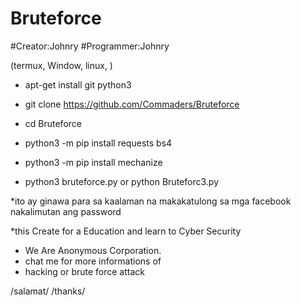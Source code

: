 # Bruteforce
#Creator:Johnry
#Programmer:Johnry 

(termux, Window, linux, )

- apt-get install git python3

- git clone https://github.com/Commaders/Bruteforce

- cd Bruteforce

- python3 -m pip install requests bs4

- python3 -m pip install mechanize

- python3 bruteforce.py or python Bruteforc3.py

*ito ay ginawa para sa kaalaman na makakatulong sa
mga facebook nakalimutan ang password

*this Create for a Education and learn to
Cyber Security

* We Are Anonymous Corporation.
* chat me for more informations of
* hacking or brute force attack

/salamat/
/thanks/
